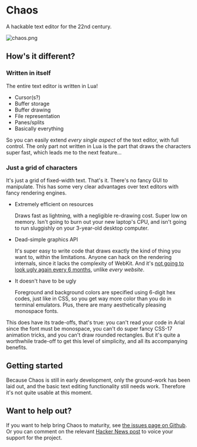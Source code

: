# Chaos

A hackable text editor for the 22nd century.

![chaos.png](https://raw.githubusercontent.com/sdegutis/chaos/master/chaos.png)

## How's it different?

### Written in itself

The entire text editor is written in Lua!

- Cursor(s?)
- Buffer storage
- Buffer drawing
- File representation
- Panes/splits
- Basically everything

So you can easily extend *every single aspect* of the text editor, with full control. The only part not written in Lua is the part that draws the characters super fast, which leads me to the next feature...

### Just a grid of characters

It's just a grid of fixed-width text. That's it. There's no fancy GUI to manipulate. This has some very clear advantages over text editors with fancy rendering engines.

- Extremely efficient on resources

  Draws fast as lightning, with a negligible re-drawing cost. Super low on memory. Isn't going to burn out your new laptop's CPU, and isn't going to run sluggishly on your 3-year-old desktop computer.

- Dead-simple graphics API

  It's super easy to write code that draws exactly the kind of thing you want to, within the limitations. Anyone can hack on the rendering internals, since it lacks the complexity of WebKit. And it's [not going to look ugly again every 6 months](http://en.wikipedia.org/wiki/Planned_obsolescence), unlike *every website*.

- It doesn't have to be ugly

  Foreground and background colors are specified using 6-digit hex codes, just like in CSS, so you get way more color than you do in terminal emulators. Plus, there are many aesthetically pleasing monospace fonts.

This does have its trade-offs, that's true: you can't read your code in Arial since the font must be monospace, you can't do super fancy CSS-17 animation tricks, and you can't draw rounded rectangles. But it's quite a worthwhile trade-off to get this level of simplicity, and all its accompanying benefits.

## Getting started

Because Chaos is still in early development, only the ground-work has been laid out, and the basic text editing functionality still needs work. Therefore it's not quite usable at this moment.

## Want to help out?

If you want to help bring Chaos to maturity, see [the issues page on Github](https://github.com/sdegutis/chaos/issues). Or you can comment on the relevant [Hacker News post](https://news.ycombinator.com/item?id=7841168) to voice your support for the project.
